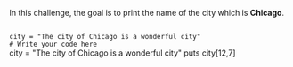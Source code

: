 In this challenge, the goal
is to print the name of
the city which is **Chicago**.

<codeblock language="ruby" type="exercise" testMode="fixedInput">
<code>
city = "The city of Chicago is a wonderful city"
# Write your code here
</code>

<solution>
city = "The city of Chicago is a wonderful city"
puts city[12,7]
</solution>
</codeblock>
